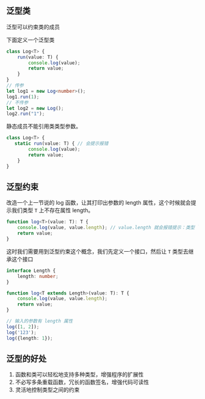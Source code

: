 ## 泛型类

泛型可以约束类的成员

下面定义一个泛型类

```ts
class Log<T> {
    run(value: T) {
        console.log(value);
        return value;
    }
}
// 传参
let log1 = new Log<number>();
log1.run(1);
// 不传参
let log2 = new Log();
log2.run("1");
```

静态成员不能引用类类型参数。

```ts
class Log<T> {
   static run(value: T) { // 会提示报错
        console.log(value);
        return value;
    }
}
```

## 泛型约束

改造一个上一节说的 log 函数，让其打印出参数的 length 属性，这个时候就会提示我们类型 `T` 上不存在属性 length。

```ts
function log<T>(value: T): T {
    console.log(value, value.length); // value.length 就会报错提示：类型 `T` 上不存在属性 length
    return value;
}
```

这时我们需要用到泛型约束这个概念，我们先定义一个接口，然后让 `T` 类型去继承这个接口

```ts
interface Length {
    length: number;
}

function log<T extends Length>(value: T): T {
    console.log(value, value.length);
    return value;
}

// 输入的参数有 length 属性
log([1, 2]);
log('123');
log({length: 1});
```

## 泛型的好处

1. 函数和类可以轻松地支持多种类型，增强程序的扩展性
2. 不必写多条重载函数，冗长的函数签名，增强代码可读性
3. 灵活地控制类型之间的约束